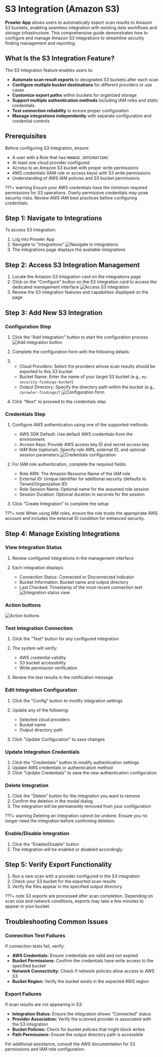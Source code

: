 # S3 Integration (Amazon S3)

**Prowler App** allows users to automatically export scan results to Amazon S3 buckets, enabling seamless integration with existing data workflows and storage infrastructure. This comprehensive guide demonstrates how to configure and manage Amazon S3 integrations to streamline security finding management and reporting.

## What Is the S3 Integration Feature?

The S3 Integration feature enables users to:

- **Automate scan result exports** to designated S3 buckets after each scan
- **Configure multiple bucket destinations** for different providers or use cases
- **Customize export paths** within buckets for organized storage
- **Support multiple authentication methods** including IAM roles and static credentials
- **Test connection reliability** to ensure proper configuration
- **Manage integrations independently** with separate configuration and credential controls

## Prerequisites

Before configuring S3 Integration, ensure:

- A user with a Role that has `MANAGE_INTEGRATIONS`
- At least one cloud provider configured
- Access to an Amazon S3 bucket with proper write permissions
- AWS credentials (IAM role or access keys) with S3 write permissions
- Understanding of AWS IAM policies and S3 bucket permissions

???+ warning
    Ensure your AWS credentials have the minimum required permissions for S3 operations. Overly permissive credentials may pose security risks. Review AWS IAM best practices before configuring credentials.

## Step 1: Navigate to Integrations

To access S3 Integration:

1. Log into Prowler App
2. Navigate to  "Integrations"
![Navigate to integrations](../tutorials/img/s3-integration-ui-1.png)
3. The integrations page displays the available integrations

## Step 2: Access S3 Integration Management

1. Locate the Amazon S3 Integration card on the integrations page
2. Click on the "Configure" button on the S3 integration card to access the dedicated management interface
![Access S3 integration](../tutorials/img/s3-integration-ui-2.png)
3. Review the S3 integration features and capabilities displayed on the page

## Step 3: Add New S3 Integration

### Configuration Step

1. Click the "Add Integration" button to start the configuration process
![Add integration button](../tutorials/img/s3-integration-ui-3.png)
2. Complete the configuration form with the following details:
3.
   - Cloud Providers: Select the providers whose scan results should be exported to this S3 bucket
   - Bucket Name: Enter the name of your target S3 bucket (e.g., `my-security-findings-bucket`)
   - Output Directory: Specify the directory path within the bucket (e.g., `/prowler-findings/`)
![Configuration form](../tutorials/img/s3-integration-ui-4.png)

1. Click "Next" to proceed to the credentials step

### Credentials Step

1. Configure AWS authentication using one of the supported methods:

   - AWS SDK Default: Use default AWS credentials from the environment
   - Access Keys: Provide AWS access key ID and secret access key
   - IAM Role (optional): Specify role ARN, external ID, and optional session parameters
![Credentials configuration](../tutorials/img/s3-integration-ui-5.png)
2. For IAM role authentication, complete the required fields:

   - Role ARN: The Amazon Resource Name of the IAM role
   - External ID: Unique identifier for additional security (defaults to Tenant/Organization ID)
   - Role Session Name: Optional name for the assumed role session
   - Session Duration: Optional duration in seconds for the session

3. Click "Create Integration" to complete the setup

???+ note
    When using IAM roles, ensure the role trusts the appropriate AWS account and includes the external ID condition for enhanced security.

## Step 4: Manage Existing Integrations

### View Integration Status

1. Review configured integrations in the management interface
2. Each integration displays:

   - Connection Status: Connected or Disconnected indicator
   - Bucket Information: Bucket name and output directory
   - Last Checked: Timestamp of the most recent connection test
![Integration status view](../tutorials/img/s3-integration-ui-6.png)


### Action buttons
![Action buttons](../tutorials/img/s3-integration-ui-7.png)

### Test Integration Connection

1. Click the "Test" button for any configured integration

2. The system will verify:

   - AWS credential validity
   - S3 bucket accessibility
   - Write permission verification

3. Review the test results in the notification message

### Edit Integration Configuration

1. Click the "Config" button to modify integration settings

2. Update any of the following:

   - Selected cloud providers
   - Bucket name
   - Output directory path

3. Click "Update Configuration" to save changes

### Update Integration Credentials

1. Click the "Credentials" button to modify authentication settings
2. Update AWS credentials or authentication method
3. Click "Update Credentials" to save the new authentication configuration

### Delete Integration

1. Click the "Delete" button for the integration you want to remove
2. Confirm the deletion in the modal dialog
3. The integration will be permanently removed from your configuration

???+ warning
    Deleting an integration cannot be undone. Ensure you no longer need the integration before confirming deletion.

### Enable/Disable Integration

1. Click the "Enable/Disable" button
2. The integration will be enabled or disabled accordingly

## Step 5: Verify Export Functionality

1. Run a new scan with a provider configured in the S3 integration
2. Check your S3 bucket for the exported scan results
3. Verify the files appear in the specified output directory

???+ note
    S3 exports are processed after scan completion. Depending on scan size and network conditions, exports may take a few minutes to appear in your bucket.

## Troubleshooting Common Issues

### Connection Test Failures

If connection tests fail, verify:

- **AWS Credentials:** Ensure credentials are valid and not expired
- **Bucket Permissions:** Confirm the credentials have write access to the specified bucket
- **Network Connectivity:** Check if network policies allow access to AWS S3
- **Bucket Region:** Verify the bucket exists in the expected AWS region

### Export Failures

If scan results are not appearing in S3:

- **Integration Status:** Ensure the integration shows "Connected" status
- **Provider Association:** Verify the scanned provider is associated with the S3 integration
- **Bucket Policies:** Check for bucket policies that might block writes
- **Path Permissions:** Ensure the output directory path is accessible

For additional assistance, consult the AWS documentation for S3 permissions and IAM role configuration.